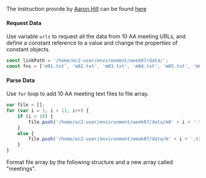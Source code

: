 The instruction provide by [Aaron Hill](https://github.com/aaronxhill) can be found [here](https://github.com/visualizedata/data-structures/blob/master/weekly_assignment_07.md)

#### Request Data 

Use variable `urls` to request all the data from 10 AA meeting URLs, and define a constant reference to a value and change the properties of constant objects.

```javascript
const linkPath = '/home/ec2-user/environment/week07/data/';
const fns = ['m01.txt', 'm02.txt', 'm03.txt', 'm04.txt', 'm05.txt', 'm06.txt', 'm07.txt', 'm08.txt', 'm09.txt', 'm10.txt'];
```

#### Parse Data

Use `for` loop to add 10 AA meeting text files to file array.

```javascript
var file = [];
for (var i = 1; i < 11; i++) {
    if (i < 10) {
        file.push('/home/ec2-user/environment/week07/data/m0' + i + '.txt');
    }
    else {
        file.push('/home/ec2-user/environment/week07/data/m' + i + '.txt');
    }
}
```

Format file array by the following structure and a new array called "meetings".
